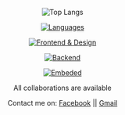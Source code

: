 



<div align="center">

![Top Langs](https://github-readme-stats.vercel.app/api/top-langs/?username=baibsFar&theme=dracula&hide=css,scss,less,html,objective-c,ejs,ruby&layout=compact&hide_progress=true)

[![Languages](https://skillicons.dev/icons?i=js,html,css,ts)](https://skillicons.dev)

[![Frontend & Design](https://skillicons.dev/icons?i=vue,figma)](https://skillicons.dev)

[![Backend](https://skillicons.dev/icons?i=nodejs,express)](https://skillicons.dev)

[![Embeded](https://skillicons.dev/icons?i=arduino)](https://skillicons.dev)

<p>All collaborations are available</p>
<p>Contact me on:    <a href="https://www.facebook.com/bila.fararano">Facebook</a>  ||  <a href="mailto:fararano.kevin@gmail.com">Gmail</a></p

</div>
